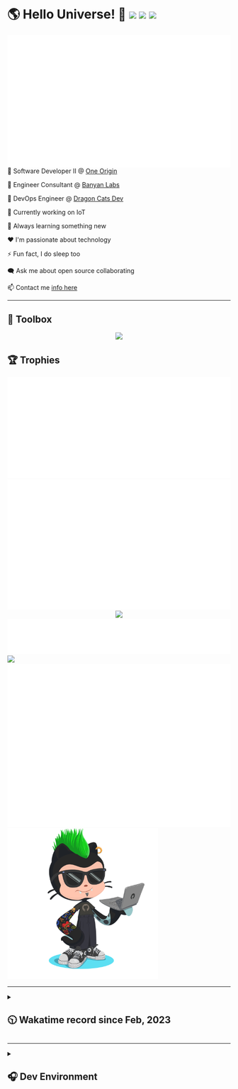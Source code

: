 <h1>🌎 Hello Universe! 👋
<img src='https://wakatime.com/badge/user/a61fe4dd-5464-48ee-825a-134d74f90884.svg?style=flat-square'>
<img src='https://api.visitorbadge.io/api/visitors?path=https%3A%2F%2Fgithub.com%2Fjmclain-origin&countColor=&style=flat-square' height='22'>
<img src='https://img.shields.io/github/followers/jmclain-origin?label=Followers&style=flat-square' height='22'>
</h1>

<img align='right' src='./assets/metrics.base.svg'>

💼 Software Developer II @ [One Origin](https://oneorigin.us/)

💼 Engineer Consultant @ [Banyan Labs](https://banyanlabs.io/)

💼 DevOps Engineer @ [Dragon Cats Dev](https://DragonCats.dev/ "visit")

🔭 Currently working on IoT

🌱 Always learning something new

❤️ I'm passionate about technology

⚡ Fun fact, I do sleep too

🗨️ Ask me about open source collaborating

📫 Contact me [info here](https://www.joshmclain.com/#contact)

---

## 🧰 Toolbox

<p align="center">
  <a href="https://skillicons.dev">
    <img src="https://skillicons.dev/icons?i=md,html,css,js,regex,sass,tailwind,ts,react,styledcomponents,redux,next,gatsby,remix,vue,nuxt,nodejs,express,mongodb,jest,webpack,vite,rollup,docker,nginx,aws,heroku,vercel,netlify,linux,bash,powershell,vim,git,githubactions,github,gitlab,vscode,idea,maven,gradle,java,spring&theme=dark" />
  </a>
</p>

## 🏆 Trophies

<div align='center'>
<img src='./assets/metrics.plugin.achievements.compact.svg'>
<img src='./assets/metrics.plugin.habits.charts.svg'>
<img src='https://github-profile-trophy.vercel.app/?username=jmclain-origin&theme=darkhub&no-frame=true&margin-w=10'>
</div>

<div align=''>
<img src='./assets/metrics.plugin.habits.facts.svg'>
<img src='https://streak-stats.demolab.com?user=jmclain-origin&theme=dark' width='340'>
<div>
</div>

<img src='./assets/metrics.plugin.wakatime.svg'>
<img src='./assets/octocat.png' width='340'>
<!-- <img src='./assets/metrics.plugin.code.svg'> -->
</div>

---

<details>
<summary>

## 🕥 Wakatime record since Feb, 2023

</summary>

<!--START_SECTION:waka-->
![Code Time](http://img.shields.io/badge/Code%20Time-553%20hrs%2034%20mins-blue)

![Profile Views](http://img.shields.io/badge/Profile%20Views-0-blue)

**🐱 My GitHub Data** 

> 📦 136.6 kB Used in GitHub's Storage 
 > 
> 🏆 698 Contributions in the Year 2023
 > 
> 🚫 Not Opted to Hire
 > 
> 📜 22 Public Repositories 
 > 
> 🔑 25 Private Repositories 
 > 
**I'm an Early 🐤** 

```text
🌞 Morning                2719 commits        ██████░░░░░░░░░░░░░░░░░░░   24.64 % 
🌆 Daytime                3946 commits        █████████░░░░░░░░░░░░░░░░   35.76 % 
🌃 Evening                2913 commits        ███████░░░░░░░░░░░░░░░░░░   26.40 % 
🌙 Night                  1457 commits        ███░░░░░░░░░░░░░░░░░░░░░░   13.20 % 
```
📅 **I'm Most Productive on Monday** 

```text
Monday                   2485 commits        ██████░░░░░░░░░░░░░░░░░░░   22.52 % 
Tuesday                  1930 commits        ████░░░░░░░░░░░░░░░░░░░░░   17.49 % 
Wednesday                1734 commits        ████░░░░░░░░░░░░░░░░░░░░░   15.71 % 
Thursday                 994 commits         ██░░░░░░░░░░░░░░░░░░░░░░░   09.01 % 
Friday                   1645 commits        ████░░░░░░░░░░░░░░░░░░░░░   14.91 % 
Saturday                 1359 commits        ███░░░░░░░░░░░░░░░░░░░░░░   12.32 % 
Sunday                   888 commits         ██░░░░░░░░░░░░░░░░░░░░░░░   08.05 % 
```


📊 **This Week I Spent My Time On** 

```text
🕑︎ Time Zone: America/Phoenix

💬 Programming Languages: 
JavaScript               7 hrs 40 mins       █████████████░░░░░░░░░░░░   51.50 % 
Java                     4 hrs 3 mins        ███████░░░░░░░░░░░░░░░░░░   27.30 % 
Vue.js                   1 hr 3 mins         ██░░░░░░░░░░░░░░░░░░░░░░░   07.16 % 
Bash                     35 mins             █░░░░░░░░░░░░░░░░░░░░░░░░   03.92 % 
Text                     25 mins             █░░░░░░░░░░░░░░░░░░░░░░░░   02.89 % 

🔥 Editors: 
IntelliJ                 14 hrs 9 mins       ████████████████████████░   95.08 % 
VS Code                  43 mins             █░░░░░░░░░░░░░░░░░░░░░░░░   04.92 % 

💻 Operating System: 
Mac                      14 hrs 53 mins      █████████████████████████   100.00 % 
```

**I Mostly Code in JavaScript** 

```text
TypeScript               16 repos            ███████░░░░░░░░░░░░░░░░░░   27.12 % 
CSS                      4 repos             ██░░░░░░░░░░░░░░░░░░░░░░░   06.78 % 
Java                     3 repos             █░░░░░░░░░░░░░░░░░░░░░░░░   05.08 % 
Dockerfile               1 repo              ░░░░░░░░░░░░░░░░░░░░░░░░░   01.69 % 
Vue                      1 repo              ░░░░░░░░░░░░░░░░░░░░░░░░░   01.69 % 
```




 Last Updated on 16/10/2023 18:38:31 UTC
<!--END_SECTION:waka-->

</details>

---

<details>
<summary>

## 🎧 Dev Environment

</summary>

> ### _I'm not a player 🐱 I just code a lot..._

<div align='center'>
<img src='https://spotify-github-profile.vercel.app/api/view?uid=31knnovcfatt7mqmu6yaa5htulxi&cover_image=true&theme=default&show_offline=false&background_color=121212' width='420'>
<img src='https://spotify-recently-played-readme.vercel.app/api?user=31knnovcfatt7mqmu6yaa5htulxi&width=400&count=10'>
</div>
</details>

<!-- ## Memes

who doesn't love memes?

![obi one](./assets/unfilimar_obi.jpg) -->

<!-- <div align='center'>
<img src='https://www.data-card-for-spotify.com/api/card?user_id=31knnovcfatt7mqmu6yaa5htulxi&hide_playing=1&hide_recents=1&limit=10&custom_title=jmclain-origin%20Spotify%20Data'>
</div> -->
